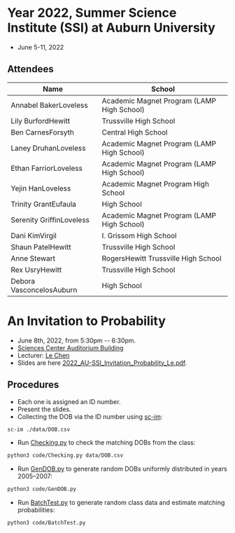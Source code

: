 # Year 2022, Summer Science Institute (SSI) at Auburn University
* June 5-11, 2022

## Attendees

| Name                     | School                                     |
|--------------------------|--------------------------------------------|
| Annabel BakerLoveless    | Academic Magnet Program (LAMP High School) |
| Lily BurfordHewitt       | Trussville High School                     |
| Ben CarnesForsyth        | Central High School                        |
| Laney DruhanLoveless     | Academic Magnet Program (LAMP High School) |
| Ethan FarriorLoveless    | Academic Magnet Program (LAMP High School) |
| Yejin HanLoveless        | Academic Magnet Program High School        |
| Trinity GrantEufaula     | High School                                |
| Serenity GriffinLoveless | Academic Magnet Program (LAMP High School) |
| Dani KimVirgil           | I. Grissom High School                     |
| Shaun PatelHewitt        | Trussville High School                     |
| Anne Stewart             | RogersHewitt Trussville High School        |
| Rex UsryHewitt           | Trussville High School                     |
| Debora VasconcelosAuburn | High School                                |

# An Invitation to Probability
* June 8th, 2022, from 5:30pm -- 6:30pm.
* [Sciences Center Auditorium Building](https://calendar.auburn.edu/sciences_center_auditorium_bldg_603)
* Lecturer: [Le Chen](http://webhome.auburn.edu/~lzc0090/)
* Slides are here [2022_AU-SSI_Invitation_Probability_Le.pdf](./slides/2022_AU-SSI_Invitation_Probability_Le.pdf).

## Procedures
* Each one is assigned an ID number.
* Present the slides.
* Collecting the DOB via the ID number using [sc-im](https://github.com/andmarti1424/sc-im):
```bash
sc-im ./data/DOB.csv
```
* Run [Checking.py](./code/Checking.py) to check the matching DOBs from the class:
```bash
python3 code/Checking.py data/DOB.csv
```
* Run [GenDOB.py](./code/GenDOB.py) to generate random DOBs uniformly distributed in years 2005–2007:
```bash
python3 code/GenDOB.py
```
* Run [BatchTest.py](./code/BatchTest.py) to generate random class data and estimate matching probabilities:
```bash
python3 code/BatchTest.py
```

